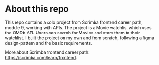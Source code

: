 # About this repo

This repo contains a solo project from Scrimba frontend career path, module 9, working with APIs. The project is a Movie watchlist which uses the OMDb API. Users can search for Movies and store them to their watchlist.
I built the project on my own and from scratch, following a figma design-pattern and the basic requirements.

More about Scrimba frontend career path: https://scrimba.com/learn/frontend.
